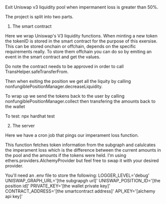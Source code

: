 Exit Uniswap v3 liquidity pool when impermanent loss is greater than 50%.

The project is split into two parts.

1. The smart contract

Here we wrap Uniswap's V3 liquidity functions. When minting a new token the tokenID is stored in the smart contract for the purpose
of this exersise. This can be stored onchain or offchain, depends on the specific requirements really. To store them offchain you can do so by emiting an event in the smart contract and get the values.

Do note the contract needs to be approved in order to call TransHelper.safeTransferFrom.

Then when exiting the position we get all the liquity by calling nonfungiblePositionManager.decreaseLiquidity.

To wrap up we send the tokens back to the user by calling nonfungiblePositionManager.collect then transfering the amounts back to the wallet

To test:
npx hardhat test

2. The server

Here we have a cron job that pings our imperament loss function.

This function fetches token information from the subgraph and calulcates the imperament loss which is the difference between the current amounts in the pool and the amounts if the tokens were held. I'm using ethers.providers.AlchemyProvider but feel free to swap it with your desired provider. 

You'll need an .env file to store the following:
LOGGER_LEVEL='debug'
UNISWAP_GRAPH_URL='[the subgrapgh url]'
UNISWAP_POSITION_ID='[the position id]'
PRIVATE_KEY='[the wallet private key]'
CONTRACT_ADDRESS='[the smartcontract address]'
API_KEY='[alchemy api key]'
